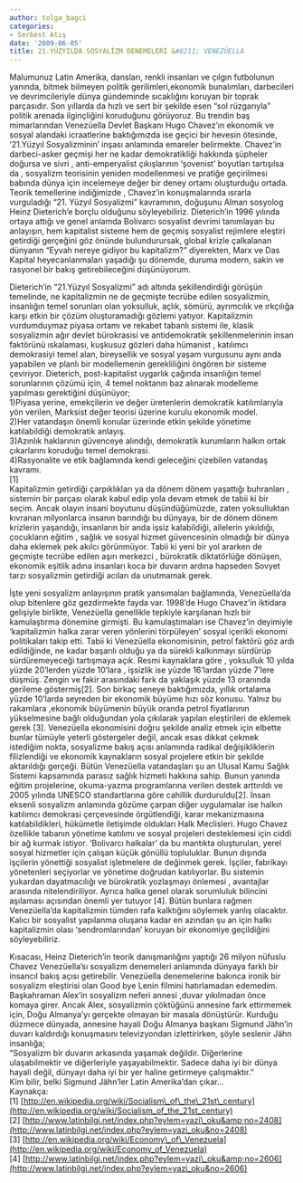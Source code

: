 ```yaml
---
author: tolga_bagci
categories:
- Serbest Atış
date: '2009-06-05'
title: 21.YÜZYILDA SOSYALİZM DENEMELERİ &#8211; VENEZÜELLA
---
```


Malumunuz Latin Amerika, dansları, renkli insanları ve çılgın futbolunun yanında, bitmek bilmeyen politik gerilimleri,ekonomik bunalımları, darbecileri ve devrimcileriyle dünya gündeminde sıcaklığını koruyan bir toprak parçasıdır. Son yıllarda da hızlı ve sert bir şekilde esen “sol rüzgarıyla” politik arenada ilginçliğini koruduğunu görüyoruz. Bu trendin baş mimarlarından Venezüella Devlet Başkanı Hugo Chavez’ın ekonomik ve sosyal alandaki icraatlerine baktığımızda ise geçici bir hevesin ötesinde, ‘21.Yüzyıl Sosyalizminin’ inşası anlamında emareler belirmekte. Chavez’in darbeci-asker geçmişi her ne kadar demokratikliği hakkında şüpheler doğursa ve sivri , anti-emperyalist çıkışlarının ‘şovenist’ boyutları tartışılsa da , sosyalizm teorisinin yeniden modellenmesi ve pratiğe geçirilmesi babında dünya için incelemeye değer bir deney ortamı oluşturduğu ortada. Teorik temellerine indiğimizde , Chavez’in konuşmalarında ısrarla vurguladığı “21. Yüzyıl Sosyalizmi” kavramının, doğuşunu Alman sosyolog Heinz Dieterich’e borçlu olduğunu söyleyebiliriz. Dieterich’in 1996 yılında ortaya attığı ve genel anlamda Bolivarcı sosyalist devrimi tanımlayan bu anlayışın, hem kapitalist sisteme hem de geçmiş sosyalist rejimlere eleştiri getirdiği gerçeğini göz önünde bulundurursak, global krizle çalkalanan dünyanın “Eyvah nereye gidiyor bu kapitalizm?” diyerekten, Marx ve Das Kapital heyecanlanmaları yaşadığı şu dönemde, duruma modern, sakin ve rasyonel bir bakış getirebileceğini düşünüyorum.  
   
Dieterich’in “21.Yüzyıl Sosyalizmi” adı altında şekillendirdiği görüşün temelinde, ne kapitalizmin ne de geçmişte tecrübe edilen sosyalizmin, insanlığın temel sorunları olan yoksulluk, açlık, sömürü, ayrımcılık ve ırkçılığa karşı etkin bir çözüm oluşturamadığı gözlemi yatıyor. Kapitalizmin vurdumduymaz piyasa ortamı ve rekabet tabanlı sistemi ile, klasik sosyalizmin ağır devlet bürokrasisi ve antidemokratik şekillenmelerinin insan faktörünü ıskalaması, kuşkusuz gözleri daha hümanist , katılımcı demokrasiyi temel alan, bireysellik ve sosyal yaşam vurgusunu aynı anda yapabilen ve planlı bir modellemenin gerekliliğini öngören bir sisteme çeviriyor. Dieterich, post-kapitalist uygarlık çağında insanlığın temel sorunlarının çözümü için, 4 temel noktanın baz alınarak modelleme yapılması gerektiğini düşünüyor;  
1)Piyasa yerine, emekçilerin ve değer üretenlerin demokratik katılımlarıyla yön verilen, Marksist değer teorisi üzerine kurulu ekonomik model.  
2)Her vatandaşın önemli konular üzerinde etkin şekilde yönetime katılabildiği demokratik anlayış.  
3)Azınlık haklarının güvenceye alındığı, demokratik kurumların halkın ortak çıkarlarını koruduğu temel demokrasi.  
4)Rasyonalite ve etik bağlamında kendi geleceğini çizebilen vatandaş kavramı.  
\[1\]  
Kapitalizmin getirdiği çarpıklıkları ya da dönem dönem yaşattığı buhranları , sistemin bir parçası olarak kabul edip yola devam etmek de tabii ki bir seçim. Ancak olayın insani boyutunu düşündüğümüzde, zaten yoksulluktan kıvranan milyonlarca insanın barındığı bu dünyaya, bir de dönem dönem krizlerin yaşandığı, insanların bir anda işsiz kalabildiği, ailelerin yıkıldığı, çocukların eğitim , sağlık ve sosyal hizmet güvencesinin olmadığı bir dünya daha eklemek pek akılcı görünmüyor. Tabii ki yeni bir yol ararken de geçmişte tecrübe edilen aşırı merkezci , bürokratik diktatörlüğe dönüşen, ekonomik eşitlik adına insanları koca bir duvarın ardına hapseden Sovyet tarzı sosyalizmin getirdiği acıları da unutmamak gerek.  
   
 İşte yeni sosyalizm anlayışının pratik yansımaları bağlamında, Venezüella’da olup bitenlere göz gezdirmekte fayda var. 1998’de Hugo Chavez’in iktidara gelişiyle birlikte, Venezüella genellikle tepkiyle karşılanan hızlı bir kamulaştırma dönemine girmişti. Bu kamulaştımaları ise Chavez’in deyimiyle ‘kapitalizmin halka zarar veren yönlerini törpüleyen’ sosyal içerikli ekonomi politikaları takip etti. Tabii ki Venezüella ekonomisinin, petrol faktörü göz ardı edildiğinde, ne kadar başarılı olduğu ya da sürekli kalkınmayı sürdürüp sürdüremeyeceği tartışmaya açık. Resmi kaynaklara göre , yoksulluk 10 yılda yüzde 20’lerden yüzde 10’lara , işsizlik ise yüzde 16’lardan yüzde 7’lere düşmüş. Zengin ve fakir arasındaki fark da yaklaşık yüzde 13 oranında gerileme göstermiş\[2\]. Son birkaç seneye baktığımızda, yıllık ortalama yüzde 10’larda seyreden bir ekonomik büyüme hızı söz konusu. Yalnız bu rakamlara ,ekonomik büyümenin büyük oranda petrol fiyatlarının yükselmesine bağlı olduğundan yola çıkılarak yapılan eleştirileri de eklemek gerek \[3\]. Venezüella ekonomisini doğru şekilde analiz etmek için elbette bunlar tümüyle yeterli göstergeler değil, ancak esas dikkat çekmek istediğim nokta, sosyalizme bakış açısı anlamında radikal değişikliklerin filizlendiği ve ekonomik kaynakların sosyal projelere etkin bir şekilde aktarıldığı gerçeği. Bütün Venezüella vatandaşları şu an Ulusal Kamu Sağlık Sistemi kapsamında parasız sağlık hizmeti hakkına sahip. Bunun yanında eğitim projelerine, okuma-yazma programlarına verilen destek arttırıldı ve 2005 yılında UNESCO standartlarına göre cahillik durduruldu\[2\]. İnsan eksenli sosyalizm anlamında gözüme çarpan diğer uygulamalar ise halkın katılımcı demokrasi çerçevesinde örgütlendiği, karar mekanizmasına katılabildikleri, hükümetle iletişimde oldukları Halk Meclisleri. Hugo Chavez özellikle tabanın yönetime katılımı ve sosyal projeleri desteklemesi için ciddi bir ağ kurmak istiyor. ‘Bolivarcı halkalar’ da bu mantıkta oluşturulan, yerel sosyal hizmetler için çalışan küçük gönüllü topluluklar. Bunun dışında işçilerin yönettiği sosyalist işletmelere de değinmek gerek. İşçiler, fabrikayı yönetenleri seçiyorlar ve yönetime doğrudan katılıyorlar. Bu sistemin yukardan dayatmacılığı ve bürokratik yozlaşmayı önlemesi , avantajlar arasında nitelendiriliyor. Ayrıca halka genel olarak sorumluluk bilincini aşılaması açısından önemli yer tutuyor \[4\]. Bütün bunlara rağmen Venezüella’da kapitalizmin tümden rafa kalktığını söylemek yanlış olacaktır. Kalıcı bir sosyalist yapılanma oluşana kadar en azından şu an için halkı kapitalizmin olası ‘sendromlarından’ koruyan bir ekonomiye geçildiğini söyleyebiliriz.  
   
Kısacası, Heinz Dieterich’in teorik danışmanlığını yaptığı 26 milyon nüfuslu Chavez Venezüella’sı sosyalizm denemeleri anlamında dünyaya farklı bir insancıl bakış açısı getirebilir. Venezüella denemelerine bakınca ironik bir sosyalizm eleştirisi olan Good bye Lenin filmini hatırlamadan edemedim. Başkahraman Alex’in sosyalizm neferi annesi ,duvar yıkılmadan önce komaya girer. Ancak Alex, sosyalizmin çöktüğünü annesine fark ettirmemek için, Doğu Almanya’yı gerçekte olmayan bir masala dönüştürür. Kurduğu düzmece dünyada, annesine hayali Doğu Almanya başkanı Sigmund Jähn’in duvarı kaldırdığı konuşmasını televizyondan izlettirirken, şöyle seslenir Jähn insanlığa;   
“Sosyalizm bir duvarın arkasında yaşamak değildir. Diğerlerine ulaşabilmektir ve diğerleriyle yaşayabilmektir. Sadece daha iyi bir dünya hayali değil, dünyayı daha iyi bir yer haline getirmeye çalışmaktır.”  
Kim bilir, belki Sigmund Jähn’ler Latin Amerika’dan çıkar…  
Kaynakça:  
\[1\] [http://en.wikipedia.org/wiki/Socialism\_of\_the\_21st\_century](http://en.wikipedia.org/wiki/Socialism_of_the_21st_century)  
\[2\] [http://www.latinbilgi.net/index.php?eylem=yazi\_oku&amp;no=2408](http://www.latinbilgi.net/index.php?eylem=yazi_oku&no=2408)  
\[3\] [http://en.wikipedia.org/wiki/Economy\_of\_Venezuela](http://en.wikipedia.org/wiki/Economy_of_Venezuela)  
\[4\] [http://www.latinbilgi.net/index.php?eylem=yazi\_oku&amp;no=2606](http://www.latinbilgi.net/index.php?eylem=yazi_oku&no=2606)